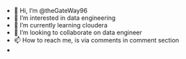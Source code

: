 - 👋 Hi, I’m @theGateWay96
- 👀 I’m interested in data engineering
- 🌱 I’m currently learning cloudera
- 💞️ I’m looking to collaborate on data engineer
- 📫 How to reach me, is via comments in comment section
- 

<!---
theGateWay96/theGateWay96 is a ✨ special ✨ repository because its `README.md` (this file) appears on your GitHub profile.
You can click the Preview link to take a look at your changes.
--->
